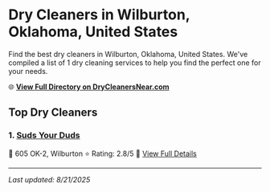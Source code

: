 # Dry Cleaners in Wilburton, Oklahoma, United States

Find the best dry cleaners in Wilburton, Oklahoma, United States. We've compiled a list of 1 dry cleaning services to help you find the perfect one for your needs.

🌐 **[View Full Directory on DryCleanersNear.com](https://drycleanersnear.com/city/US/Oklahoma/Wilburton)**

## Top Dry Cleaners

### 1. [Suds Your Duds](https://drycleanersnear.com/dryCleaner/687464aafe965d416471ee9c/suds-your-duds)
📍 605 OK-2, Wilburton
⭐ Rating: 2.8/5
🔗 [View Full Details](https://drycleanersnear.com/dryCleaner/687464aafe965d416471ee9c/suds-your-duds)


---

*Last updated: 8/21/2025*
